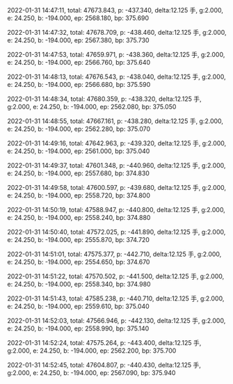 2022-01-31 14:47:11, total: 47673.843, p: -437.340, delta:12.125 手, g:2.000, e: 24.250, b: -194.000, ep: 2568.180, bp: 375.690

2022-01-31 14:47:32, total: 47678.709, p: -438.460, delta:12.125 手, g:2.000, e: 24.250, b: -194.000, ep: 2567.380, bp: 375.730

2022-01-31 14:47:53, total: 47659.971, p: -438.360, delta:12.125 手, g:2.000, e: 24.250, b: -194.000, ep: 2566.760, bp: 375.640

2022-01-31 14:48:13, total: 47676.543, p: -438.040, delta:12.125 手, g:2.000, e: 24.250, b: -194.000, ep: 2566.680, bp: 375.590

2022-01-31 14:48:34, total: 47680.359, p: -438.320, delta:12.125 手, g:2.000, e: 24.250, b: -194.000, ep: 2562.080, bp: 375.050

2022-01-31 14:48:55, total: 47667.161, p: -438.280, delta:12.125 手, g:2.000, e: 24.250, b: -194.000, ep: 2562.280, bp: 375.070

2022-01-31 14:49:16, total: 47642.963, p: -439.320, delta:12.125 手, g:2.000, e: 24.250, b: -194.000, ep: 2561.000, bp: 375.040

2022-01-31 14:49:37, total: 47601.348, p: -440.960, delta:12.125 手, g:2.000, e: 24.250, b: -194.000, ep: 2557.680, bp: 374.830

2022-01-31 14:49:58, total: 47600.597, p: -439.680, delta:12.125 手, g:2.000, e: 24.250, b: -194.000, ep: 2558.720, bp: 374.800

2022-01-31 14:50:19, total: 47588.947, p: -440.800, delta:12.125 手, g:2.000, e: 24.250, b: -194.000, ep: 2558.240, bp: 374.880

2022-01-31 14:50:40, total: 47572.025, p: -441.890, delta:12.125 手, g:2.000, e: 24.250, b: -194.000, ep: 2555.870, bp: 374.720

2022-01-31 14:51:01, total: 47575.377, p: -442.710, delta:12.125 手, g:2.000, e: 24.250, b: -194.000, ep: 2554.650, bp: 374.670

2022-01-31 14:51:22, total: 47570.502, p: -441.500, delta:12.125 手, g:2.000, e: 24.250, b: -194.000, ep: 2558.340, bp: 374.980

2022-01-31 14:51:43, total: 47585.238, p: -440.710, delta:12.125 手, g:2.000, e: 24.250, b: -194.000, ep: 2559.610, bp: 375.040

2022-01-31 14:52:03, total: 47566.946, p: -442.130, delta:12.125 手, g:2.000, e: 24.250, b: -194.000, ep: 2558.990, bp: 375.140

2022-01-31 14:52:24, total: 47575.264, p: -443.400, delta:12.125 手, g:2.000, e: 24.250, b: -194.000, ep: 2562.200, bp: 375.700

2022-01-31 14:52:45, total: 47604.807, p: -440.430, delta:12.125 手, g:2.000, e: 24.250, b: -194.000, ep: 2567.090, bp: 375.940